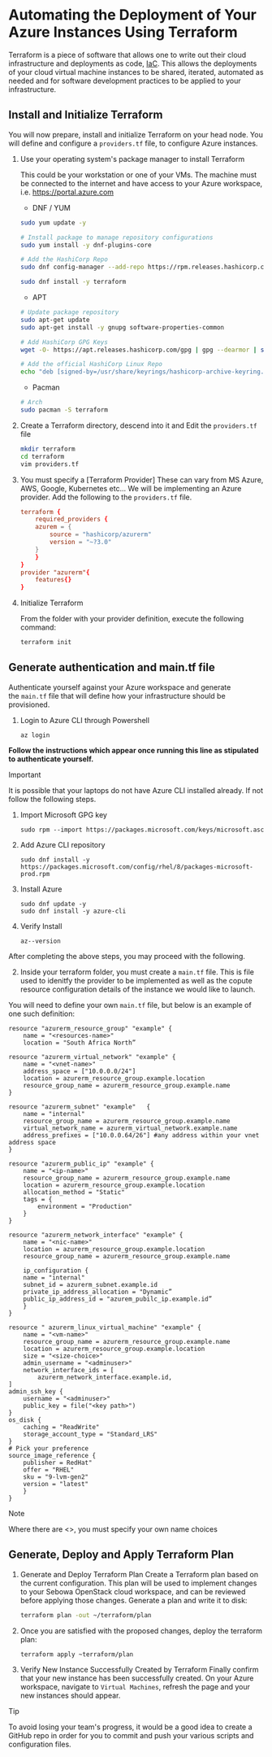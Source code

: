 # Automating the Deployment of Your Azure Instances Using Terraform

Terraform is a piece of software that allows one to write out their cloud infrastructure and deployments as code, [IaC](https://en.wikipedia.org/wiki/Infrastructure_as_code). This allows the deployments of your cloud virtual machine instances to be shared, iterated, automated as needed and for software development practices to be applied to your infrastructure.

## Install and Initialize Terraform

You will now prepare, install and initialize Terraform on your head node. You will define and configure a `providers.tf` file, to configure Azure instances.

1. Use your operating system's package manager to install Terraform

   This could be your workstation or one of your VMs. The machine must be connected to the internet and have access to your Azure workspace, i.e. https://portal.azure.com 
   * DNF / YUM
   ```bash
   sudo yum update -y

   # Install package to manage repository configurations
   sudo yum install -y dnf-plugins-core

   # Add the HashiCorp Repo
   sudo dnf config-manager --add-repo https://rpm.releases.hashicorp.com/RHEL/hashicorp.repo

   sudo dnf install -y terraform
   ```
   * APT
   ```bash
   # Update package repository
   sudo apt-get update
   sudo apt-get install -y gnupg software-properties-common

   # Add HashiCorp GPG Keys
   wget -O- https://apt.releases.hashicorp.com/gpg | gpg --dearmor | sudo tee /usr/share/keyrings/hashicorp-archive-keyring.gpg

   # Add the official HashiCorp Linux Repo
   echo "deb [signed-by=/usr/share/keyrings/hashicorp-archive-keyring.gpg] https://apt.releases.hashicorp.com $(lsb_release -cs) main" | sudo tee /etc/apt/sources.list.d/hashicorp.list

   ```
   * Pacman
   ```bash
   # Arch
   sudo pacman -S terraform
   ```

1. Create a Terraform directory, descend into it and Edit the `providers.tf` file

   ```bash
   mkdir terraform
   cd terraform
   vim providers.tf
   ```

1. You must specify a [Terraform Provider] 
    These can vary from MS Azure, AWS, Google, Kubernetes etc... We will be implementing an Azure provider. Add the following to the `providers.tf` file.
    ```conf
    terraform {
        required_providers {
        azurem = {
            source = "hashicorp/azurerm"
            version = "~?3.0"
        }
        }
    }
    provider "azurerm"{
        features{}
    }
    ```  
1. Initialize Terraform

   From the folder with your provider definition, execute the following command:
   ```bash
   terraform init
   ```



## Generate authentication and main.tf file

Authenticate yourself against your Azure workspace and generate the `main.tf` file that will define
how your infrastructure should be provisioned.

1. Login to Azure CLI through Powershell

   ```
   az login
   ```
<b>Follow the instructions which appear once running this line as stipulated to authenticate yourself.</b>

>[!IMPORTANT]
>It is possible that your laptops do not have Azure CLI installed already. If not follow the following steps.

1. Import Microsoft GPG key
    ```
    sudo rpm --import https://packages.microsoft.com/keys/microsoft.asc
    ```

1. Add Azure CLI repository
    ```
    sudo dnf install -y https://packages.microsoft.com/config/rhel/8/packages-microsoft-
    prod.rpm
    ```
1. Install Azure
    ```
    sudo dnf update -y
    sudo dnf install -y azure-cli
    ```
1. Verify Install
    ```
    az--version
    ```
After completing the above steps, you may proceed with the following. 

2. Inside your terraform folder, you must create a `main.tf` file. This is file used to idenitfy the provider to be implemented as well as the copute resource configuration details of the instance we would like to launch.

You will need to define your own `main.tf` file, but below is an example of one such definition:

```
resource "azurerm_resource_group" "example" {
    name = "<resources-name>"
    location = "South Africa North”

resource "azurerm_virtual_network" "example" {
    name = "<vnet-name>"
    address_space = ["10.0.0.0/24"]
    location = azurerm_resource_group.example.location
    resource_group_name = azurerm_resource_group.example.name
}

resource "azurerm_subnet" "example"   {
    name = "internal"
    resource_group_name = azurerm_resource_group.example.name
    virtual_network_name = azurerm_virtual_network.example.name
    address_prefixes = ["10.0.0.64/26"] #any address within your vnet address space
}

resource "azurerm_public_ip" "example" {
    name = "<ip-name>"
    resource_group_name = azurerm_resource_group.example.name
    location = azurerm_resource_group.example.location
    allocation_method = "Static"
    tags = {
        environment = "Production"
    }
}

resource "azurerm_network_interface" "example" {
    name = "<nic-name>"
    location = azurerm_resource_group.example.location
    resource_group_name = azurerm_resource_group.example.name

    ip_configuration {
    name = "internal"
    subnet_id = azurerm_subnet.example.id
    private_ip_address_allocation = "Dynamic”
    public_ip_address_id = "azurem_pubilc_ip.example.id”
    }
}

resource " azurerm_linux_virtual_machine" "example" {
    name = "<vm-name>"
    resource_group_name = azurerm_resource_group.example.name
    location = azurerm_resource_group.example.location
    size = "<size-choice>"
    admin_username = "<adminuser>"
    network_interface_ids = [
        azurerm_network_interface.example.id,
]
admin_ssh_key {
    username = "<adminuser>"
    public_key = file("<key path>")
}
os_disk {
    caching = "ReadWrite"
    storage_account_type = "Standard_LRS"
}
# Pick your preference
source_image_reference {
    publisher = RedHat"
    offer = "RHEL"
    sku = "9-lvm-gen2"
    version = "latest" 
    }
}
```

>[!NOTE]
>Where there are <>, you must specify your own name choices

## Generate, Deploy and Apply Terraform Plan

1. Generate and Deploy Terraform Plan
   Create a Terraform plan based on the current configuration. This plan will be used to implement changes to your Sebowa OpenStack cloud workspace, and can be reviewed before applying those changes.
   Generate a plan and write it to disk:
   ```bash
   terraform plan -out ~/terraform/plan
   ```

1. Once you are satisfied with the proposed changes, deploy the terraform plan:
   ```bash
   terraform apply ~terraform/plan
   ```

1. Verify New Instance Successfully Created by Terraform
   Finally confirm that your new instance has been successfully created. On your Azure workspace, navigate to `Virtual Machines`, refresh the page and your new instances should appear.

> [!TIP]
> To avoid losing your team's progress, it would be a good idea to create a GitHub repo in order for you to commit and push your various scripts and configuration files.
